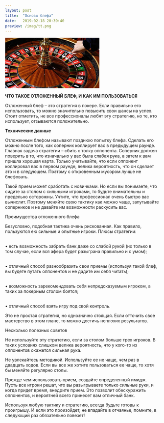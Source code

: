 ```yaml
---
layout: post
title:  "Основы блефа"
date:   2019-02-18 20:39:40
preview: /imag/tt.png
---
```


![Picture](/imag/рулетка.jpg)

<strong>ЧТО ТАКОЕ ОТЛОЖЕННЫЙ БЛЕФ, И КАК ИМ ПОЛЬЗОВАТЬСЯ</strong>

Отложенный блеф – это стратегия в покере. Если правильно его использовать, то можно значительно повысить свои шансы на успех. Стоит отметить, не все профессионалы любят эту стратегию, но те, кто использует, отзываются положительно. 

<strong>Технические данные</strong>

Отложенным блефом называют позднюю попытку блефа. Сделать его можно после того, как соперник коллирует вас в предыдущем раунде. Главная задача стратегии – сбить с толку оппонента. Соперник должен поверить в то, что изначально у вас была слабая рука, а затем к вам пришла хорошая карта. Только учитывайте, что если оппонент коллировал вас в первом раунде, велика вероятность, что он сделает это и в следующем. Поэтому с откровенным мусором лучше не блефовать. 

Такой прием может сработать с новичками. Но если вы понимаете, что сидите за столом с сильными игроками, то будьте внимательны и предельно осторожны. Учтите, что профессионал очень быстро вас вычислит. Поэтому меняйте свою тактику как можно чаще, запутывайте соперников и не давайте им возможности раскусить вас.

<srong>Преимущества отложенного блефа</srong>

Безусловно, подобная тактика очень рискованная. Как правило, пользуются ею сильные и опытные игроки. Плюсы стратегии:

<br>•	есть возможность забрать банк даже со слабой рукой (но только в том случае, если вся афера будет разыграна правильно и с умом);

<br>•	отличный способ разнообразить свои приемы (используя такой блеф, вы будете путать оппонентов и не дадите им себя читать);

<br>•	возможность зарекомендовать себя непредсказуемым игроком, а таких за покерным столом боятся;

<br>•	отличный способ взять игру под свой контроль. 

Это не простая стратегия, но однозначно стоящая. Если отточить свое мастерство в этом плане, то можно достичь неплохих результатов.

<stong>Несколько полезных советов</stong>

Не используйте эту стратегию, если за столом больше трех игроков. В таких условиях слишком велика вероятность, что у кого-то из оппонентов окажется сильная рука. 

Не увлекайтесь методикой. Используйте ее не чаще, чем раз в двадцать ходов. Если вы все же хотите пользоваться ее чаще, то хотя бы меняйте регулярно столы.

Прежде чем использовать прием, создайте определенный имидж. Пусть все игроки решат, что вы разыгрываете только сильные руки, и когда придет время, внедрите прием. Это позволит обескуражить оппонентов, и вероятней всего принесет вам отличный банк. 

Используя любую тактику и стратегию, всегда будьте готовы к проигрышу. И если это произойдет, не впадайте в отчаянье, помните, в следующий раз обязательно повезет! 
